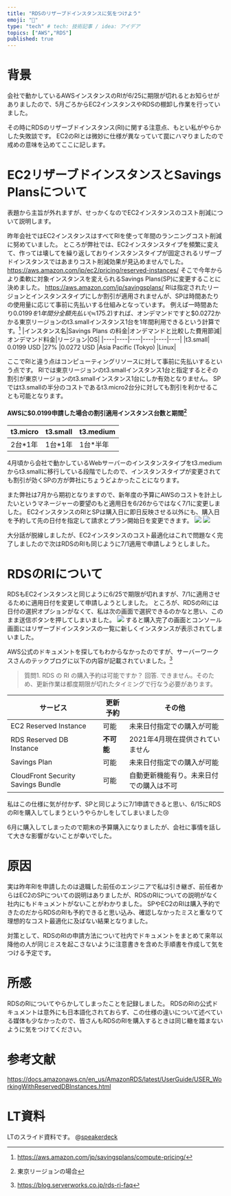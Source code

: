 ```yaml
---
title: "RDSのリザーブドインスタンスに気をつけよう"
emoji: "🐁"
type: "tech" # tech: 技術記事 / idea: アイデア
topics: ["AWS","RDS"]
published: true
---
```


# 背景
会社で動かしているAWSインスタンスのRIが6/25に期限が切れるとお知らせがありましたので、5月ごろからEC2インスタンスやRDSの棚卸し作業を行っていました。

その時にRDSのリザーブドインスタンス(RI)に関する注意点、もとい私がやらかした失敗談です。
EC2のRIとは微妙に仕様が異なっていて罠にハマりましたので戒めの意味を込めてここに記します。

# EC2リザーブドインスタンスとSavings Plansについて
表題から主旨が外れますが、せっかくなのでEC2インスタンスのコスト削減について説明します。

昨年会社ではEC2インスタンスはすべてRIを使って年間のランニングコスト削減に努めていました。
ところが弊社では、EC2インスタンスタイプを頻繁に変えて、作っては壊してを繰り返しておりインスタンスタイプが固定されるリザーブドインスタンスではあまりコスト削減効果が見込めませんでした。
https://aws.amazon.com/jp/ec2/pricing/reserved-instances/
そこで今年からより柔軟に対象インスタンスを変えられるSavings Plans(SP)に変更することに決めました。
https://aws.amazon.com/jp/savingsplans/
RIは指定されたリージョンとインスタンスタイプにしか割引が適用されませんが、SPは時間あたりの使用量に応じて事前に先払いする仕組みとなっています。
例えば一時間あたり$0.0199を1年間分全額先払い(≒$175.2)すれば、オンデマンドですと$0.0272かかる東京リージョンのt3.smallインスタンス1台を1年間利用できるという計算です。[^1]
|インスタンス名|Savings Plans の料金|オンデマンドと比較した費用節減|オンデマンド料金|リージョン|OS|
|----|----|----|----|----|----|
|t3.small|	0.0199 USD	|27%	|0.0272 USD	|Asia Pacific (Tokyo)	|Linux|
[^1]: https://aws.amazon.com/jp/savingsplans/compute-pricing/

ここでRIと違う点はコンピューティングリソースに対して事前に先払いするという点です。
RIでは東京リージョンのt3.smallインスタンス1台と指定するとその割引が東京リージョンのt3.smallインスタンス1台にしか有効となりません。
SPではt3.smallの半分のコストであるt3.micro2台分に対しても割引を利かせることも可能となります。

#### AWSに$0.0199申請した場合の割引適用インスタンス台数と期間[^2]
|t3.micro|t3.small|t3.medium|
|----|----|----|
| 2台*1年| 1台*1年| 1台*半年|
[^2]: 東京リージョンの場合

4月頃から会社で動かしているWebサーバーのインスタンスタイプをt3.mediumからt3.smallに移行している段階でしたので、インスタンスタイプが変更されても割引が効くSPの方が弊社にちょうどよかったことになります。

また弊社は7月から期初となりますので、新年度の予算にAWSのコストを計上したいというマネージャーの要望のもと適用日を6/26からではなく7/1に変更しました。
EC2インスタンスのRIとSPは購入日に即日反映させる以外にも、購入日を予約して先の日付を指定して請求とプラン開始日を変更できます。
![](https://storage.googleapis.com/zenn-user-upload/7777b5a22a7248dea6703665.png)
![](https://storage.googleapis.com/zenn-user-upload/4cbce4c211ec865c53f01362.png)

大分話が脱線しましたが、EC2インスタンスのコスト最適化はこれで問題なく完了しましたので次はRDSのRIも同じように7/1適用で申請しようとしました。

# RDSのRIについて
RDSもEC2インスタンスと同じように6/25で期限が切れますが、7/1に適用させるために適用日付を変更して申請しようとしました。
ところが、RDSのRIには日付の選択オプションがなくて、私は次の画面で選択できるのかなと思い、このまま送信ボタンを押してしまいました。
![](https://storage.googleapis.com/zenn-user-upload/e66d29867f78eb7c8b2b217e.png)
すると購入完了の画面とコンソール画面にはリザーブドインスタンスの一覧に新しくインスタンスが表示されてしまいました。

AWS公式のドキュメントを探してもわからなかったのですが、サーバーワークスさんのテックブログに以下の内容が記載されていました。[^3]
> 質問1. RDS の RI の購入予約は可能ですか？
回答. できません。そのため、更新作業は都度期限が切れたタイミングで行なう必要があります。 

[^3]: https://blog.serverworks.co.jp/rds-ri-faq

|サービス| 更新予約 | その他 |
|--------|----------|--------|
EC2 Reserved Instance |可能 |未来日付指定での購入が可能|
RDS Reserved DB Instance |**不可能** |2021年4月現在提供されていません|
Savings Plan |可能 |未来日付指定での購入が可能|
CloudFront Security Savings Bundle |可能 |自動更新機能有り。未来日付での購入は不可|

私はこの仕様に気が付かず、SPと同じように7/1申請できると思い、6/15にRDSのRIを購入してしまうというやらかしをしてしまいました😢

6月に購入してしまったので期末の予算購入になりましたが、会社に事情を話して大きな影響がないことが幸いでした。

# 原因
実は昨年RIを申請したのは退職した前任のエンジニアで私は引き継ぎ、前任者からはEC2のSPについての説明はありましたが、RDSのRIについての説明がなく社内にもドキュメントがないことがわかりました。
SPやEC2のRIは購入予約できたのだからRDSのRIも予約できると思い込み、確認しなかったミスと重なりて理想的なコスト最適化に及ばない結果となりました。

対策として、RDSのRIの申請方法について社内でドキュメントをまとめて来年以降他の人が同じミスを起こさないように注意書きを含めた手順書を作成して気をつける予定です。

# 所感
RDSのRIについてやらかしてしまったことを記録しました。
RDSのRIの公式ドキュメントは意外にも日本語化されておらず、この仕様の違いについて述べている媒体も少なかったので、皆さんもRDSのRIを購入するときは同じ轍を踏まないように気をつけてください。

# 参考文献
https://docs.amazonaws.cn/en_us/AmazonRDS/latest/UserGuide/USER_WorkingWithReservedDBInstances.html

# LT資料
LTのスライド資料です。
@[speakerdeck](87c2cc7b251d4b8c8bf69cffebf2c1a9)
